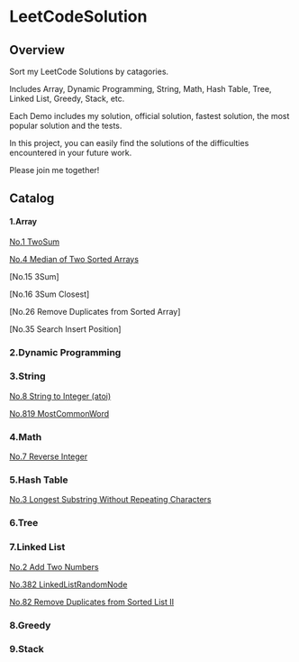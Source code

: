 LeetCodeSolution
======

Overview
------
Sort my LeetCode Solutions by catagories.

Includes Array, Dynamic Programming, String, Math, Hash Table, Tree, Linked List, Greedy, Stack, etc.

Each Demo includes my solution, official solution, fastest solution, the most popular solution and the tests.

In this project, you can easily find the solutions of the difficulties encountered in your future work.

Please join me together!

Catalog
------

#### 1.Array

[No.1 TwoSum](https://github.com/Gene1994/LeetCodeSolution/blob/master/LeetCodeSolution/src/catagories/array/TwoSum.java)

[No.4 Median of Two Sorted Arrays](https://github.com/Gene1994/LeetCodeSolution/blob/master/LeetCodeSolution/src/catagories/array/MedianofTwoSortedArrays.java)

[No.15 3Sum]

[No.16 3Sum Closest]

[No.26 Remove Duplicates from Sorted Array]

[No.35 Search Insert Position]

### 2.Dynamic Programming

### 3.String

[No.8 String to Integer (atoi)](https://github.com/Gene1994/LeetCodeSolution/blob/master/LeetCodeSolution/src/catagories/string/StringtoInteger.java)

[No.819 MostCommonWord](https://github.com/Gene1994/LeetCodeSolution/blob/master/LeetCodeSolution/src/catagories/string/MostCommonWord.java)

### 4.Math

[No.7 Reverse Integer](https://github.com/Gene1994/LeetCodeSolution/blob/master/LeetCodeSolution/src/catagories/math/ReverseInteger.java)

### 5.Hash Table

[No.3 Longest Substring Without Repeating Characters](https://github.com/Gene1994/LeetCodeSolution/blob/master/LeetCodeSolution/src/catagories/hashtable/LongestSubstringWithoutRepeatingCharacters.java)

### 6.Tree

### 7.Linked List

[No.2 Add Two Numbers](https://github.com/Gene1994/LeetCodeSolution/blob/master/LeetCodeSolution/src/catagories/linkedlist/AddTwoNumbers.java)

[No.382 LinkedListRandomNode](https://github.com/Gene1994/LeetCodeSolution/blob/master/LeetCodeSolution/src/catagories/linkedlist/LinkedListRandomNode.java)

[No.82  Remove Duplicates from Sorted List II](https://github.com/Gene1994/LeetCodeSolution/blob/master/LeetCodeSolution/src/catagories/linkedlist/RemoveDuplicatesfromSortedListII.java)

### 8.Greedy

### 9.Stack